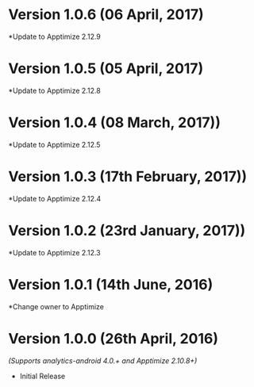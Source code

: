 Version 1.0.6 (06 April, 2017)
===================================
*Update to Apptimize 2.12.9

Version 1.0.5 (05 April, 2017)
===================================
*Update to Apptimize 2.12.8

Version 1.0.4 (08 March, 2017))
===================================
*Update to Apptimize 2.12.5

Version 1.0.3 (17th February, 2017))
===================================
*Update to Apptimize 2.12.4

Version 1.0.2 (23rd January, 2017))
===================================
*Update to Apptimize 2.12.3

Version 1.0.1 (14th June, 2016)
===================================
*Change owner to Apptimize

Version 1.0.0 (26th April, 2016)
===================================
*(Supports analytics-android 4.0.+ and Apptimize 2.10.8+)*

  * Initial Release

